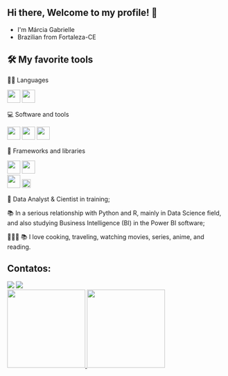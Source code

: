 ## Hi there, Welcome to my profile! 👋

* I'm Márcia Gabrielle
* Brazilian from Fortaleza-CE

## 🛠️  My favorite tools

👨‍💻 Languages

<a href="https://www.python.org/" target="_blank"> <img src="https://cdn.jsdelivr.net/gh/devicons/devicon@latest/icons/python/python-original.svg" width="30" height="30"/></a>
<a href="https://www.r-project.org/" target="_blank"> <img src="https://cdn.jsdelivr.net/gh/devicons/devicon@latest/icons/r/r-original.svg" width="30" height="30"/> </a>

💻 Software and tools

<img src="https://cdn.jsdelivr.net/gh/devicons/devicon@latest/icons/googlecolab/googlecolab-original.svg"  width="30" height="30" />  <img src="https://cdn.jsdelivr.net/gh/devicons/devicon@latest/icons/vscode/vscode-original-wordmark.svg"  width="30" height="30"/>  <img src="https://cdn.jsdelivr.net/gh/devicons/devicon@latest/icons/github/github-original.svg" width="30" height="30"/>

         
🧰 Frameworks and libraries

<a href="https://pandas.pydata.org/" target="_blank"> <img src="https://cdn.jsdelivr.net/gh/devicons/devicon@latest/icons/pandas/pandas-original-wordmark.svg" width="30" height="30"/></a> <img src="https://cdn.jsdelivr.net/gh/devicons/devicon@latest/icons/numpy/numpy-original.svg"  width="30" height="30"/>  
<img  src="https://cdn.jsdelivr.net/gh/devicons/devicon@latest/icons/matplotlib/matplotlib-original.svg"  width="30" height="30"/>
<a href="https://seaborn.pydata.org/" target="_blank" rel="noreferrer"> <img src="https://seaborn.pydata.org/_images/logo-mark-lightbg.svg" alt="seaborn" height="20" width="20"/> </a> 


🤿 Data Analyst & Cientist in training;

📚 In a serious relationship with Python and R, mainly in Data Science field, and also studying Business Intelligence (BI) in the Power BI software;

👨🏽‍🍳 📚 I love cooking, traveling, watching movies, series, anime, and reading.


## Contatos:
<div>
<a href = "mailto:contato@gabriellemga@gmail.com"><img loading="lazy" src="https://img.shields.io/badge/Gmail-D14836?style=for-the-badge&logo=gmail&logoColor=white" target="_blank"></a> 
<a href="https://www.linkedin.com/in/márcia-gabrielle-apolinario-8ba33a107" target="_blank"><img loading="lazy" src="https://img.shields.io/badge/-LinkedIn-%230077B5?style=for-the-badge&logo=linkedin&logoColor=white" target="_blank"></a>   
</div>

<div>
<a href="https://github.com/Gabriellemga">
<img loading="lazy" height="180em" src="https://github-readme-stats.vercel.app/api/top-langs/?username=Gabriellemga&layout=compact&langs_count=7&theme=dark"/>
<img loading="lazy" height="180em" src="https://github-readme-stats.vercel.app/api?username=Gabriellemga&show_icons=true&theme=dark&include_all_commits=true&count_private=true"/>
</div>
